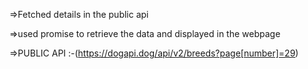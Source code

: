 =>Fetched details in the public api 

=>used promise to retrieve the data and displayed in the webpage

=>PUBLIC API :-(https://dogapi.dog/api/v2/breeds?page[number]=29)